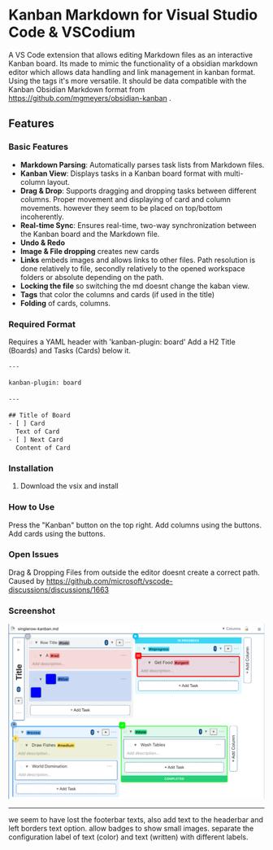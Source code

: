 # Kanban Markdown for Visual Studio Code & VSCodium

A VS Code extension that allows editing Markdown files as an interactive Kanban board. Its made to mimic the functionality of a obsidian markdown editor which allows data handling and link management in kanban format. Using the tags it's more versatile. It should be data compatible with the Kanban Obsidian Markdown format from https://github.com/mgmeyers/obsidian-kanban .

## Features

### Basic Features

- **Markdown Parsing**: Automatically parses task lists from Markdown files.
- **Kanban View**: Displays tasks in a Kanban board format with multi-column layout.
- **Drag & Drop**: Supports dragging and dropping tasks between different columns. Proper movement and displaying of card and column movements. however they seem to be placed on top/bottom incoherently.
- **Real-time Sync**: Ensures real-time, two-way synchronization between the Kanban board and the Markdown file.
- **Undo & Redo**
- **Image & File dropping** creates new cards
- **Links** embeds images and allows links to other files. Path resolution is done relatively to file, secondly relatively to the opened workspace folders or absolute depending on the path.
- **Locking the file** so switching the md doesnt change the kaban view.
- **Tags** that color the columns and cards (if used in the title)
- **Folding** of cards, columns.

### Required Format

Requires a YAML header with 'kanban-plugin: board'
Add a H2 Title (Boards) and Tasks (Cards) below it.

```
---

kanban-plugin: board

---

## Title of Board
- [ ] Card
  Text of Card
- [ ] Next Card
  Content of Card
```

### Installation

1. Download the vsix and install

### How to Use

Press the "Kanban" button on the top right.
Add columns using the buttons.
Add cards using the buttons.

### Open Issues

Drag & Dropping Files from outside the editor doesnt create a correct path. Caused by https://github.com/microsoft/vscode-discussions/discussions/1663 

### Screenshot

![](./imgs/screenshot-20250901.png)

---

we seem to have lost the footerbar texts, also add text to the headerbar and left borders text option. allow badges to show small images.  separate the configuration label of text (color) and text (written) with different labels.

